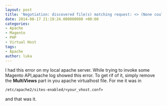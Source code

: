 ```yaml
---
layout: post
title: 'Negotiation: discovered file(s) matching request: <> (None could be negotiated).'
date: 2014-08-17 21:19:24.000000000 +00:00
categories:
- Apache
- Magento
- PHP
- Virtual Host
tags:
- Apache
author: luka
---
```

I had this error on my local apache server. While trying to invoke some Magento API,apache log showed this error. To get
rif of it, simply remove the **MultiViews** part in you apache virtualhost file. For me it was in

    /etc/apache2/sites-enabled/<your_vhost.conf>
    
and that was it.